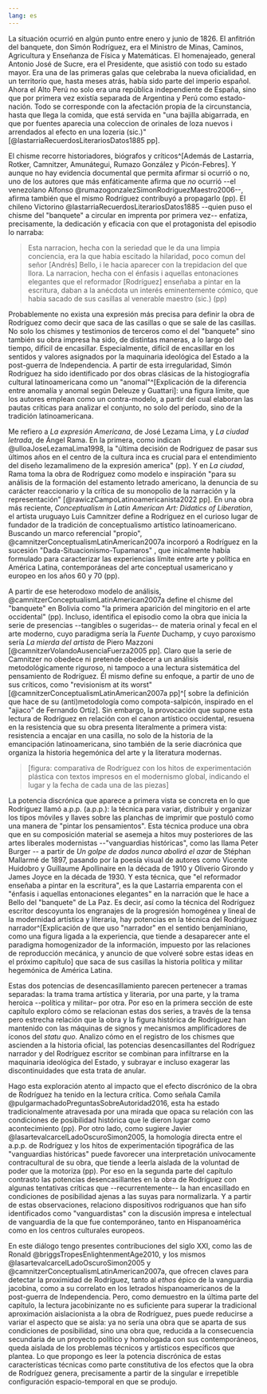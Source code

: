 ```yaml
---
lang: es
---
```


La situación ocurrió en algún punto entre enero y junio de 1826. El anfitrión del banquete, don Simón Rodríguez, era el Ministro de Minas, Caminos, Agricultura y Enseñanza de Física y Matemáticas. El homenajeado, general Antonio José de Sucre, era el Presidente, que asistió con todo su estado mayor. Era una de las primeras galas que celebraba la nueva oficialidad, en un territorio que, hasta meses atrás, había sido parte del imperio español. Ahora el Alto Perú no solo era una república independiente de España, sino que por primera vez existía separada de Argentina y Perú como estado-nación. Todo se corresponde con la afectación propia de la circunstancia, hasta que llega la comida, que está servida en "una bajilla abigarrada, en que por fuentes aparecia una coleccion de orinales de loza nuevos i arrendados al efecto en una lozeria (sic.)" [@lastarriaRecuerdosLiterariosDatos1885 pp].

El chisme recorre historiadores, biógrafos y críticos^[Además de Lastarria, Rotker, Camnitzer, Amunátegui, Rumazo González y Picón-Febres]. Y aunque no hay evidencia documental que permita afirmar si ocurrió o no, uno de los autores que más enfáticamente afirma que *no* ocurrió --el venezolano Alfonso @rumazogonzalezSimonRodriguezMaestro2006--, afirma también que el mismo Rodríguez contribuyó a propagarlo (pp). El chileno Victorino @lastarriaRecuerdosLiterariosDatos1885 --quien puso el chisme del "banquete" a circular en imprenta por primera vez-- enfatiza, precisamente, la dedicación y eficacia con que el protagonista del episodio lo narraba:

>Esta narracion, hecha con la seriedad que le da una limpia conciencia, era la que habia escitado la hilaridad, poco comun del señor [Andrés] Bello, i le hacia aparecer con la trepidacion del que llora. La narracion, hecha con el énfasis i aquellas entonaciones elegantes que el reformador [Rodríguez] enseñaba a pintar en la escritura, daban a la anécdota un interés eminentemente cómico, que habia sacado de sus casillas al venerable maestro (sic.) (pp)

Probablemente no exista una expresión más precisa para definir la obra de Rodríguez como decir  que saca de las casillas o que se sale de las casillas. No solo los chismes y testimonios de terceros como el del "banquete" sino también su obra impresa ha sido, de distintas maneras, a lo largo del tiempo, difícil de encasillar. Especialmente, difícil de encasillar en los sentidos y valores asignados por la maquinaria ideológica del Estado a la post-guerra de Independencia. A partir de esta irregularidad, Simón Rodríguez ha sido identificado por dos obras clásicas de la histogiografía cultural latinoamericana como un "anomal"^[Explicación de la diferencia entre anomalía y anomal según Deleuze y Guattari]: una figura límite, que los autores emplean como un contra-modelo, a partir del cual elaboran las pautas críticas para analizar el conjunto, no solo del período, sino de la tradición latinoamericana.

Me refiero a *La expresión Americana*, de José Lezama Lima, y *La ciudad letrada*, de Ángel Rama. En la primera, como indican @ulloaJoseLezamaLima1998, la  "última decisión de Rodriguez de pasar sus últimos años en el centro de la cultura inca es crucial para el entendimiento del diseño lezamalimeno de la expresión america" (pp). Y en *La ciudad*, Rama toma la obra de Rodríguez como modelo e inspiración "para su análisis de la formación del estamento letrado americano, la denuncia de su carácter reaccionario y la crítica de su monopolio de la narración y la representación" [@rawiczCampoLatinoamericanista2022 pp]. En una obra más reciente, *Conceptualism in Latin American Art: Didatics of Liberation*, el artista uruguayo Luis Camnitzer define a Rodríguez en el curioso lugar de fundador de la tradición de conceptualismo artístico latinoamericano. Buscando un marco referencial "propio", @camnitzerConceptualismLatinAmerican2007a incorporó a Rodríguez en la sucesión "Dada-Situacionismo-Tupamaros" , que inicalmente había formulado para caracterizar las experiencias límite entre arte y política en América Latina, contemporáneas del arte conceptual usamericano y europeo en los años 60 y 70 (pp).

A partir de ese heterodoxo modelo de análisis, @camnitzerConceptualismLatinAmerican2007a define el chisme del "banquete" en Bolivia como "la primera aparición del mingitorio en el arte occidental" (pp). Incluso, identifica el episodio como la obra que inicia la serie de presencias --tangibles o sugeridas-- de materia orinal y fecal en el arte moderno, cuyo paradigma sería la *Fuente* Duchamp, y cuyo  paroxismo sería *La mierda del artista* de Piero Mazzoni [@camnitzerVolandoAusenciaFuerza2005 pp]. Claro que la serie de Camnitzer no obedece ni pretende obedecer a un análisis metodológicamente riguroso, ni tampoco a una lectura sistemática del pensamiento de Rodríguez. Él mismo define su enfoque, a partir de uno de sus críticos, como "revisionism at its worst" [@camnitzerConceptualismLatinAmerican2007a pp]^[ sobre la definición  que hace de su (anti)metodología como compota-salpicón, inspirado en el "ajiaco" de Fernando Ortiz]. Sin embargo, la provocación que supone esta lectura de Rodríguez en relación con el canon artístico occidental, resuena en la resistencia que su obra presenta literalmente a primera vista: resistencia a encajar en una casilla, no solo de la historia de la emancipación latinoamericana, sino también de la serie diacrónica que organiza la historia hegemónica del arte y la literatura modernas.

>[figura: comparativa de Rodríguez con los hitos de experimentación plástica con textos impresos en el modernismo global, indicando el lugar y la fecha de cada una de las piezas]

La potencia discrónica que aparece a primera vista se concreta en lo que Rodríguez llamó a.p.p. (a.p.p.): la técnica para variar, distribuir y organizar los tipos móviles y llaves sobre las planchas de imprimir que postuló como una manera de "pintar los pensamientos". Esta técnica produce una obra que en su composición material se asemeja a hitos muy posteriores de las artes liberales modernistas  --"vanguardias históricas", como las llama Peter Burger -- a partir de *Un golpe de dados nunca abolirá el azar* de Stéphan Mallarmé de 1897, pasando por la poesía visual de autores como Vicente Huidobro y Guillaume Apollinaire en la década de 1910 y Oliverio Girondo y James Joyce en la década de 1930. Y esta técnica, que "el reformador enseñaba a pintar en la escritura", es la que Lastarria emparenta con  el "énfasis i aquellas entonaciones elegantes" en la narración que le hace a Bello del "banquete" de La Paz. Es decir, así como la técnica del Rodríguez escritor descoyunta los engranajes de la progresión homogénea y lineal de la modernidad artística y literaria, hay potencias en la técnica del Rodríguez narrador^[Explicación de que uso "narrador" en el sentido benjaminiano, como una figura ligada a la experiencia, que tiende a desaparecer ante el paradigma homogenizador de la información, impuesto por las relaciones de reproducción mecánica, y anuncio de que volveré sobre estas ideas en el próximo capítulo] que saca de sus casillas la historia política y militar hegemónica de América Latina. 

Estas dos potencias de desencasillamiento parecen pertenecer a tramas separadas: la trama trama artística y literaria, por una parte, y la trama  heroica --política y militar– por otra. Por eso en la primera sección de este capítulo exploro cómo se relacionan estas dos series, a través de la tensa pero estrecha relación que la obra y la figura histórica de Rodríguez han mantenido con las máquinas de signos y mecanismos amplificadores de íconos del *statu quo*. Analizo cómo en el registro de los chismes que ascienden a la historia oficial, las potencias desencasillantes del Rodríguez narrador y del Rodríguez escritor se combinan para infiltrarse en la maquinaria ideológica del Estado, y subrayar e incluso exagerar las discontinuidades que esta trata de anular.

Hago esta exploración atento al impacto que el efecto discrónico de la obra de Rodríguez ha tenido en la lectura crítica. Como señala Camila @pulgarmachadoPreguntasSobreAutoridad2016, esta ha estado tradicionalmente atravesada por una mirada que opaca su relación con las condiciones de posibilidad histórica que le dieron lugar como acontecimiento (pp). Por otro lado, como sugiere Javier @lasartevalcarcelLadoOscuroSimon2005, la homología directa entre el a.p.p. de Rodríguez y los hitos de experimentación tipográfica de las "vanguardias históricas" puede favorecer una interpretación unívocamente contracultural de su obra, que tiende a leerla aislada de la voluntad de poder que la motoriza (pp). Por eso en la segunda parte del capítulo contrasto las potencias desencasillantes en la obra de Rodríguez con algunas tentativas críticas que --recurrentemente-- la han encasillado en condiciones de posibilidad ajenas a las suyas para normalizarla. Y a partir de estas observaciones, relaciono dispositivos rodriguanos que han sifo identificados como "vanguardistas" con la discusión impresa e intelectual de vanguardia de la que fue contemporáneo, tanto en Hispanoamérica como en los centros culturales europeos.

En este diálogo tengo presentes contribuciones del siglo XXI, como las de Ronald @briggsTropesEnlightenmentAge2010,  y los mismos @lasartevalcarcelLadoOscuroSimon2005 y @camnitzerConceptualismLatinAmerican2007a, que ofrecen claves para detectar la proximidad de Rodríguez, tanto al *ethos* épico de la vanguardia jacobina, como a su correlato en los letrados hispanoamericanos de la post-guerra de Independencia. Pero, como demuestro en la última parte del capítulo, la lectura jacobinizante no es suficiente para superar la tradicional aproximación aislacionista a la obra de Rodríguez, pues puede reducirse a variar el aspecto que se aisla: ya no sería una obra que se aparta de sus condiciones de posibilidad, sino una obra que, reducida a la consecuencia secundaria de un proyecto político y homologada con sus contemporáneos, queda aislada de los problemas técnicos y artísticos específicos que plantea. Lo que propongo es leer la potencia discrónica de estas características técnicas como parte constitutiva de los efectos que la obra de Rodríguez genera, precisamente a partir de la singular e irrepetible configuración espacio-temporal en que se produjo.